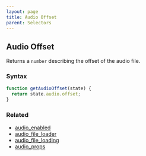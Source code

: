 ```yaml
---
layout: page
title: Audio Offset
parent: Selectors
---
```


## Audio Offset

Returns a `number` describing the offset of the audio file.

### Syntax

```js
function getAudioOffset(state) {
  return state.audio.offset;
}
```

### Related

- [audio_enabled](./audio_enabled.md)
- [audio_file_loader](./audio_file_loader.md)
- [audio_file_loading](./audio_file_loading.md)
- [audio_props](./audio_props.md)
